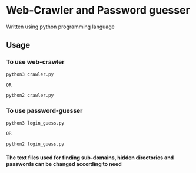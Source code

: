 # Web-Crawler and Password guesser

Written using python programming language

## Usage

### To use web-crawler
```python
python3 crawler.py

OR 

python2 crawler.py
```
### To use password-guesser
```python
python3 login_guess.py

OR 

python2 login_guess.py
```


#### The text files used for finding sub-domains, hidden directories and passwords can be changed according to need

